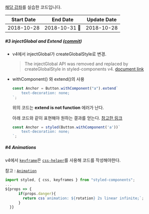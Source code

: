 

[해당 강좌](https://academy.nomadcoders.co/p/styled-components-like-a-boss)를 실습한 코드입니다.

| Start Date | End Date                    | Update Date |
| ---------- | --------------------------- | ----------- |
| 2018-10-28 | 2018-10-31 :jack_o_lantern: | 2018-10-28  |



##### #3 injectGlobal and Extend ([commit](https://github.com/ph-value/styled-components-example/commit/67b1b75cf71d00337eceffe9c7385c61295ff780))

- v4에서 injectGlobal가 createGlobalStyle로 변경.

  > The injectGlobal API was removed and replaced by createGlobalStyle in styled-components v4. [document link](https://www.styled-components.com/docs/api#deprecated-injectglobal)



- withComponent() 와 extend()의 사용

  ```javascript
  const Anchor = Button.withComponent("a").extend`
      text-decoration: none;
  `;
  ```

  위의 코드는 **extend is not function** 에러가 난다.

  아래 코드와 같이 표현해야 원하는 결과를 얻는다. [참고한 링크](https://github.com/styled-components/styled-components/issues/1546#issuecomment-373281955)

  ```javascript
  const Anchor = styled(Button.withComponent('a'))`
      text-decoration: none;
  `;
  ```



##### #4 Animations

v4에서 [`keyframe`](https://www.styled-components.com/docs/api#keyframes)은  [`css-helper`](https://www.styled-components.com/docs/api#css)를 사용해 코드를 작성해야한다. 

참고 : [`Animation`](https://www.styled-components.com/docs/basics#animations)

```javascript
import styled, { css, keyframes } from "styled-components";
...
${props => {
      if(props.danger){
        return css`animation: ${rotation} 2s linear infinite;`;
      }
  }}
```

